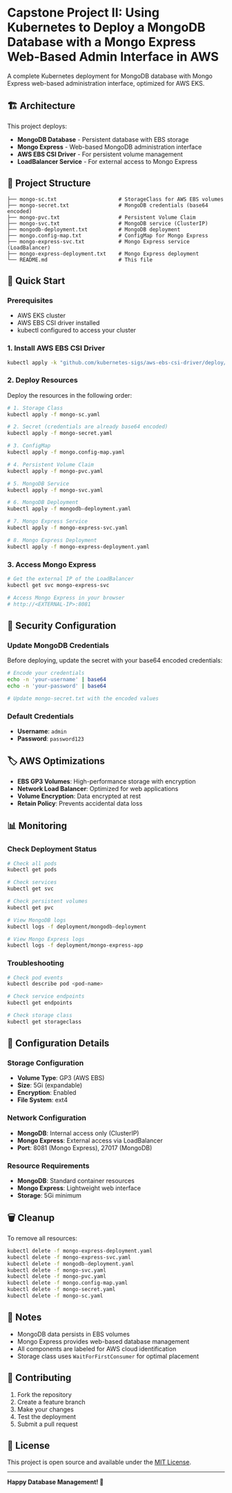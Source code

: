 # Capstone Project II: Using Kubernetes to Deploy a MongoDB Database with a Mongo Express Web-Based Admin Interface in AWS

A complete Kubernetes deployment for MongoDB database with Mongo Express web-based administration interface, optimized for AWS EKS.

## 🏗️ Architecture

This project deploys:
- **MongoDB Database** - Persistent database with EBS storage
- **Mongo Express** - Web-based MongoDB administration interface
- **AWS EBS CSI Driver** - For persistent volume management
- **LoadBalancer Service** - For external access to Mongo Express

## 📁 Project Structure

```
├── mongo-sc.txt                    # StorageClass for AWS EBS volumes
├── mongo-secret.txt                # MongoDB credentials (base64 encoded)
├── mongo-pvc.txt                   # Persistent Volume Claim
├── mongo-svc.txt                   # MongoDB service (ClusterIP)
├── mongodb-deployment.txt          # MongoDB deployment
├── mongo.config-map.txt            # ConfigMap for Mongo Express
├── mongo-express-svc.txt           # Mongo Express service (LoadBalancer)
├── mongo-express-deployment.txt    # Mongo Express deployment
└── README.md                       # This file
```

## 🚀 Quick Start

### Prerequisites

- AWS EKS cluster
- AWS EBS CSI driver installed
- kubectl configured to access your cluster

### 1. Install AWS EBS CSI Driver

```bash
kubectl apply -k "github.com/kubernetes-sigs/aws-ebs-csi-driver/deploy/kubernetes/overlays/stable/?ref=release-1.19"
```

### 2. Deploy Resources

Deploy the resources in the following order:

```bash
# 1. Storage Class
kubectl apply -f mongo-sc.yaml

# 2. Secret (credentials are already base64 encoded)
kubectl apply -f mongo-secret.yaml

# 3. ConfigMap
kubectl apply -f mongo.config-map.yaml

# 4. Persistent Volume Claim
kubectl apply -f mongo-pvc.yaml

# 5. MongoDB Service
kubectl apply -f mongo-svc.yaml

# 6. MongoDB Deployment
kubectl apply -f mongodb-deployment.yaml

# 7. Mongo Express Service
kubectl apply -f mongo-express-svc.yaml

# 8. Mongo Express Deployment
kubectl apply -f mongo-express-deployment.yaml
```

### 3. Access Mongo Express

```bash
# Get the external IP of the LoadBalancer
kubectl get svc mongo-express-svc

# Access Mongo Express in your browser
# http://<EXTERNAL-IP>:8081
```

## 🔐 Security Configuration

### Update MongoDB Credentials

Before deploying, update the secret with your base64 encoded credentials:

```bash
# Encode your credentials
echo -n 'your-username' | base64
echo -n 'your-password' | base64

# Update mongo-secret.txt with the encoded values
```

### Default Credentials

- **Username**: `admin`
- **Password**: `password123`

## 🏷️ AWS Optimizations

- **EBS GP3 Volumes**: High-performance storage with encryption
- **Network Load Balancer**: Optimized for web applications
- **Volume Encryption**: Data encrypted at rest
- **Retain Policy**: Prevents accidental data loss

## 📊 Monitoring

### Check Deployment Status

```bash
# Check all pods
kubectl get pods

# Check services
kubectl get svc

# Check persistent volumes
kubectl get pvc

# View MongoDB logs
kubectl logs -f deployment/mongodb-deployment

# View Mongo Express logs
kubectl logs -f deployment/mongo-express-app
```

### Troubleshooting

```bash
# Check pod events
kubectl describe pod <pod-name>

# Check service endpoints
kubectl get endpoints

# Check storage class
kubectl get storageclass
```

## 🔧 Configuration Details

### Storage Configuration
- **Volume Type**: GP3 (AWS EBS)
- **Size**: 5Gi (expandable)
- **Encryption**: Enabled
- **File System**: ext4

### Network Configuration
- **MongoDB**: Internal access only (ClusterIP)
- **Mongo Express**: External access via LoadBalancer
- **Port**: 8081 (Mongo Express), 27017 (MongoDB)

### Resource Requirements
- **MongoDB**: Standard container resources
- **Mongo Express**: Lightweight web interface
- **Storage**: 5Gi minimum

## 🗑️ Cleanup

To remove all resources:

```bash
kubectl delete -f mongo-express-deployment.yaml
kubectl delete -f mongo-express-svc.yaml
kubectl delete -f mongodb-deployment.yaml
kubectl delete -f mongo-svc.yaml
kubectl delete -f mongo-pvc.yaml
kubectl delete -f mongo.config-map.yaml
kubectl delete -f mongo-secret.yaml
kubectl delete -f mongo-sc.yaml
```

## 📝 Notes

- MongoDB data persists in EBS volumes
- Mongo Express provides web-based database management
- All components are labeled for AWS cloud identification
- Storage class uses `WaitForFirstConsumer` for optimal placement

## 🤝 Contributing

1. Fork the repository
2. Create a feature branch
3. Make your changes
4. Test the deployment
5. Submit a pull request

## 📄 License

This project is open source and available under the [MIT License](LICENSE).

---

**Happy Database Management! 🎉**
